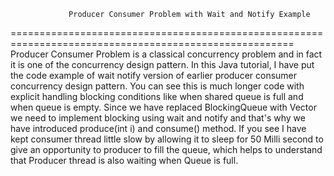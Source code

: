                  Producer Consumer Problem with Wait and Notify Example
=======================================================================================================
Producer Consumer Problem is a classical concurrency problem and in fact it is one of the concurrency 
design pattern. In this Java tutorial, I have put the code example of wait notify version of 
earlier producer consumer concurrency design pattern. You can see this is much longer code with explicit 
handling blocking conditions like when shared queue is full and when queue is empty. Since we have replaced
BlockingQueue with Vector we need to implement blocking using wait and notify and that's why we have introduced
produce(int i) and consume() method. If you see I have kept consumer thread little slow by allowing it to sleep 
for 50 Milli second to give an opportunity to producer to fill the queue, which helps to understand that Producer
thread is also waiting when Queue is full.

